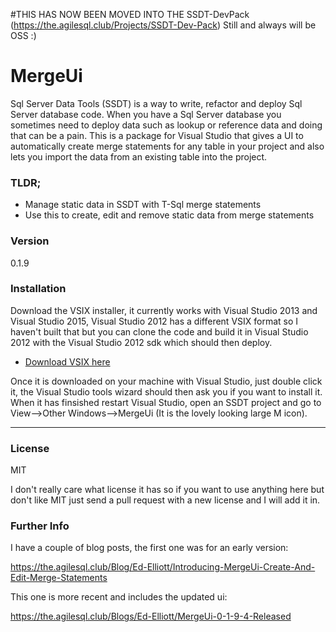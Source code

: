 
#THIS HAS NOW BEEN MOVED INTO THE SSDT-DevPack (https://the.agilesql.club/Projects/SSDT-Dev-Pack) Still and always will be OSS :)

# MergeUi

Sql Server Data Tools (SSDT) is a way to write, refactor and deploy Sql Server database code. When you have a Sql Server database you sometimes need to deploy data such as lookup or reference data and doing that can be a pain. This is a package for Visual Studio that gives a UI to automatically create merge statements for any table in your project and also lets you import the data from an existing table into the project.

### TLDR;

- Manage static data in SSDT with T-Sql merge statements
- Use this to create, edit and remove static data from merge statements

### Version
0.1.9

### Installation

Download the VSIX installer, it currently works with Visual Studio 2013 and Visual Studio 2015, Visual Studio 2012 has a different VSIX format so I haven't built that but you can clone the code and build it in Visual Studio 2012 with the Visual Studio 2012 sdk which should then deploy.

* [Download VSIX here](https://the.agilesql.club/assets/downloads/AgileSqlClub.MergeUiPackage.vsix)

Once it is downloaded on your machine with Visual Studio, just double click it, the Visual Studio tools wizard should then ask you if you want to install it. When it has finsished restart Visual Studio, open an SSDT project and go to View-->Other Windows-->MergeUi (It is the lovely looking large M icon).

---
### License
MIT

I don't really care what license it has so if you want to use anything here but don't like MIT just send a pull request with a new license and I will add it in.


### Further Info

I have a couple of blog posts, the first one was for an early version:

https://the.agilesql.club/Blog/Ed-Elliott/Introducing-MergeUi-Create-And-Edit-Merge-Statements

This one is more recent and includes the updated ui:

https://the.agilesql.club/Blogs/Ed-Elliott/MergeUi-0-1-9-4-Released

